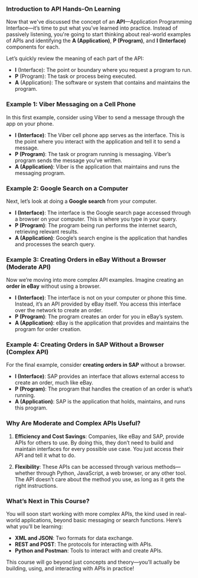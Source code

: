### Introduction to API Hands-On Learning

Now that we've discussed the concept of an **API**—Application Programming Interface—it’s time to put what you’ve learned into practice. Instead of passively listening, you're going to start thinking about real-world examples of APIs and identifying the **A (Application)**, **P (Program)**, and **I (Interface)** components for each.

Let’s quickly review the meaning of each part of the API:
- **I** (Interface): The point or boundary where you request a program to run.
- **P** (Program): The task or process being executed.
- **A** (Application): The software or system that contains and maintains the program.

### Example 1: Viber Messaging on a Cell Phone

In this first example, consider using Viber to send a message through the app on your phone.

- **I (Interface)**: The Viber cell phone app serves as the interface. This is the point where you interact with the application and tell it to send a message.
- **P (Program)**: The task or program running is messaging. Viber’s program sends the message you’ve written.
- **A (Application)**: Viber is the application that maintains and runs the messaging program.

### Example 2: Google Search on a Computer

Next, let’s look at doing a **Google search** from your computer.

- **I (Interface)**: The interface is the Google search page accessed through a browser on your computer. This is where you type in your query.
- **P (Program)**: The program being run performs the internet search, retrieving relevant results.
- **A (Application)**: Google’s search engine is the application that handles and processes the search query.

### Example 3: Creating Orders in eBay Without a Browser (Moderate API)

Now we’re moving into more complex API examples. Imagine creating an **order in eBay** without using a browser.

- **I (Interface)**: The interface is not on your computer or phone this time. Instead, it’s an API provided by eBay itself. You access this interface over the network to create an order.
- **P (Program)**: The program creates an order for you in eBay’s system.
- **A (Application)**: eBay is the application that provides and maintains the program for order creation.

### Example 4: Creating Orders in SAP Without a Browser (Complex API)

For the final example, consider **creating orders in SAP** without a browser.

- **I (Interface)**: SAP provides an interface that allows external access to create an order, much like eBay.
- **P (Program)**: The program that handles the creation of an order is what’s running.
- **A (Application)**: SAP is the application that holds, maintains, and runs this program.

### Why Are Moderate and Complex APIs Useful?

1. **Efficiency and Cost Savings**: Companies, like eBay and SAP, provide APIs for others to use. By doing this, they don’t need to build and maintain interfaces for every possible use case. You just access their API and tell it what to do.
   
2. **Flexibility**: These APIs can be accessed through various methods—whether through Python, JavaScript, a web browser, or any other tool. The API doesn’t care about the method you use, as long as it gets the right instructions.

### What’s Next in This Course?

You will soon start working with more complex APIs, the kind used in real-world applications, beyond basic messaging or search functions. Here’s what you’ll be learning:
- **XML and JSON**: Two formats for data exchange.
- **REST and POST**: The protocols for interacting with APIs.
- **Python and Postman**: Tools to interact with and create APIs.

This course will go beyond just concepts and theory—you’ll actually be building, using, and interacting with APIs in practice!
